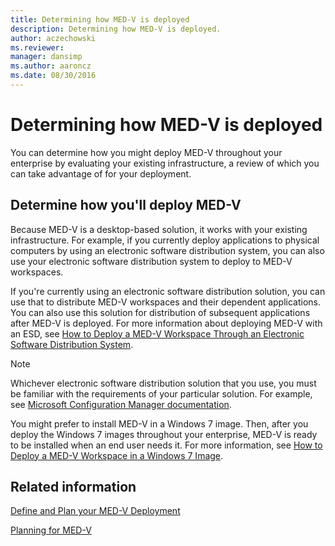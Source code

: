 ```yaml
---
title: Determining how MED-V is deployed
description: Determining how MED-V is deployed.
author: aczechowski
ms.reviewer: 
manager: dansimp
ms.author: aaroncz
ms.date: 08/30/2016
---
```



# Determining how MED-V is deployed


You can determine how you might deploy MED-V throughout your enterprise by evaluating your existing infrastructure, a review of which you can take advantage of for your deployment.

## Determine how you'll deploy MED-V


Because MED-V is a desktop-based solution, it works with your existing infrastructure. For example, if you currently deploy applications to physical computers by using an electronic software distribution system, you can also use your electronic software distribution system to deploy to MED-V workspaces.

If you're currently using an electronic software distribution solution, you can use that to distribute MED-V workspaces and their dependent applications. You can also use this solution for distribution of subsequent applications after MED-V is deployed. For more information about deploying MED-V with an ESD, see [How to Deploy a MED-V Workspace Through an Electronic Software Distribution System](how-to-deploy-a-med-v-workspace-through-an-electronic-software-distribution-system.md).

> [!NOTE]
> Whichever electronic software distribution solution that you use, you must be familiar with the requirements of your particular solution. For example, see [Microsoft Configuration Manager documentation](/mem/configmgr/).

You might prefer to install MED-V in a Windows 7 image. Then, after you deploy the Windows 7 images throughout your enterprise, MED-V is ready to be installed when an end user needs it. For more information, see [How to Deploy a MED-V Workspace in a Windows 7 Image](how-to-deploy-a-med-v-workspace-in-a-windows-7-image.md).

## Related information

[Define and Plan your MED-V Deployment](define-and-plan-your-med-v-deployment.md)

[Planning for MED-V](planning-for-med-v.md)
